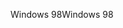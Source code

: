 <span data-ttu-id="227c0-101">Windows 98</span><span class="sxs-lookup"><span data-stu-id="227c0-101">Windows 98</span></span>